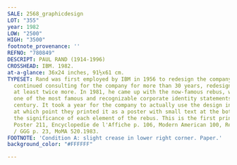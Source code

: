 ```yaml
---
SALE: 2568_graphicdesign
LOT: "355"
year: 1982
LOW: "2500"
HIGH: "3500"
footnote_provenance: ''
REFNO: "780849"
DESCRIPT: PAUL RAND (1914-1996)
CROSSHEAD: IBM. 1982.
at-a-glance: 36x24 inches, 91½x61 cm.
TYPESET: Rand was first employed by IBM in 1956 to redesign the company's logo. He
  continued consulting for the company for more than 30 years, redesigning their logo
  at least twice more. In 1981, he came up with the now-famous rebus, which has become
  one of the most famous and recognizable corporate identity statements of the 20th
  century. It took a year for the company to actually use the design in promotion,
  at which point they printed it as a poster with small text at the bottom explaining
  the significance of each element of the rebus. This is the first printing. Modern
  Poster 211, Encyclopedie de l'Affiche p. 106, Modern American 100, Resnick 72, Rand
  / GGG p. 23, MoMA 520.1983.
FOOTNOTE: 'Condition A: slight crease in lower right corner. Paper.'
background_color: "#FFFFFF"

---
```

